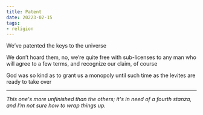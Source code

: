 ```yaml
---
title: Patent
date: 20223-02-15
tags:
- religion
---
```


We’ve patented
the keys
to the universe
<!-- more -->

We don’t hoard them, no,
we’re quite free with sub-licenses
to any man who will agree to a few terms,
and recognize our claim, of course

God was so kind
as to grant us a monopoly
until such time
as the levites
are ready to take over

----

*This one's more unfinished than the others; it's in need of a fourth stanza, and I'm not sure how to wrap things up.*
